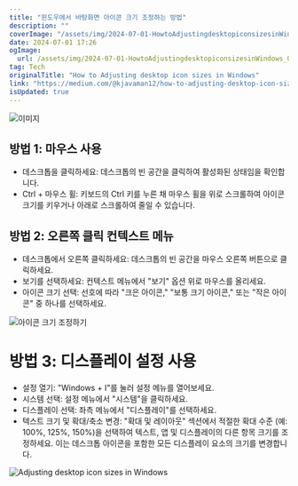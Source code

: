 ```yaml
---
title: "윈도우에서 바탕화면 아이콘 크기 조정하는 방법"
description: ""
coverImage: "/assets/img/2024-07-01-HowtoAdjustingdesktopiconsizesinWindows_0.png"
date: 2024-07-01 17:26
ogImage:
  url: /assets/img/2024-07-01-HowtoAdjustingdesktopiconsizesinWindows_0.png
tag: Tech
originalTitle: "How to Adjusting desktop icon sizes in Windows"
link: "https://medium.com/@kjavaman12/how-to-adjusting-desktop-icon-sizes-in-windows-681166d2471c"
isUpdated: true
---
```


![이미지](/assets/img/2024-07-01-HowtoAdjustingdesktopiconsizesinWindows_0.png)

## 방법 1: 마우스 사용

- 데스크톱을 클릭하세요: 데스크톱의 빈 공간을 클릭하여 활성화된 상태임을 확인합니다.
- Ctrl + 마우스 휠: 키보드의 Ctrl 키를 누른 채 마우스 휠을 위로 스크롤하여 아이콘 크기를 키우거나 아래로 스크롤하여 줄일 수 있습니다.

## 방법 2: 오른쪽 클릭 컨텍스트 메뉴

<!-- cozy-coder - 수평 -->

<ins class="adsbygoogle"
     style="display:block"
     data-ad-client="ca-pub-4877378276818686"
     data-ad-slot="1107185301"
     data-ad-format="auto"
     data-full-width-responsive="true"></ins>

<script>
     (adsbygoogle = window.adsbygoogle || []).push({});
</script>

- 데스크톱에서 오른쪽 클릭하세요: 데스크톱의 빈 공간을 마우스 오른쪽 버튼으로 클릭하세요.
- 보기를 선택하세요: 컨텍스트 메뉴에서 "보기" 옵션 위로 마우스를 올리세요.
- 아이콘 크기 선택: 선호에 따라 "크은 아이콘," "보통 크기 아이콘," 또는 "작은 아이콘" 중 하나를 선택하세요.

![아이콘 크기 조정하기](/assets/img/2024-07-01-HowtoAdjustingdesktopiconsizesinWindows_1.png)

# 방법 3: 디스플레이 설정 사용

- 설정 열기: "Windows + I"를 눌러 설정 메뉴를 열어보세요.
- 시스템 선택: 설정 메뉴에서 "시스템"을 클릭하세요.
- 디스플레이 선택: 좌측 메뉴에서 "디스플레이"를 선택하세요.
- 텍스트 크기 및 확대/축소 변경: "확대 및 레이아웃" 섹션에서 적절한 확대 수준 (예: 100%, 125%, 150%)을 선택하여 텍스트, 앱 및 디스플레이의 다른 항목 크기를 조정하세요. 이는 데스크톱 아이콘을 포함한 모든 디스플레이 요소의 크기를 변경합니다.

<!-- cozy-coder - 수평 -->

<ins class="adsbygoogle"
     style="display:block"
     data-ad-client="ca-pub-4877378276818686"
     data-ad-slot="1107185301"
     data-ad-format="auto"
     data-full-width-responsive="true"></ins>

<script>
     (adsbygoogle = window.adsbygoogle || []).push({});
</script>

![Adjusting desktop icon sizes in Windows](/assets/img/2024-07-01-HowtoAdjustingdesktopiconsizesinWindows_2.png)
